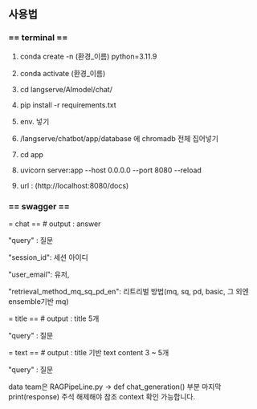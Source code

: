 ## 사용법


### == terminal ==

1. conda create -n (환경_이름) python=3.11.9

2. conda activate (환경_이름)

3. cd langserve/AImodel/chat/

4. pip install -r requirements.txt

5. env. 넣기

6. /langserve/chatbot/app/database 에 chromadb 전체 집어넣기

7. cd app

8. uvicorn server:app --host 0.0.0.0 --port 8080 --reload

9. url : (http://localhost:8080/docs)


### == swagger == 


= chat == # output : answer

"query" : 질문

"session_id": 세션 아이디

"user_email": 유저,

"retrieval_method_mq_sq_pd_en": 리트리벌 방법(mq, sq, pd, basic, 그 외엔 ensemble기반 mq)


= title == # output : title 5개

"query" : 질문


= text == # output : title 기반 text content 3 ~ 5개

"query" : 질문



data team은 RAGPipeLine.py -> def chat_generation() 부분 마지막 print(response) 주석 해제해야 참조 context 확인 가능합니다.
